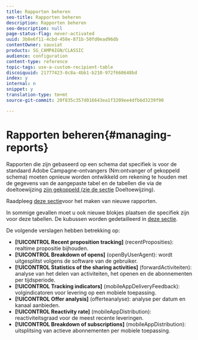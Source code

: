```yaml
---
title: Rapporten beheren
seo-title: Rapporten beheren
description: Rapporten beheren
seo-description: null
page-status-flag: never-activated
uuid: 3b8e6f11-4cbd-450e-871b-50fd0ead96db
contentOwner: sauviat
products: SG_CAMPAIGN/CLASSIC
audience: configuration
content-type: reference
topic-tags: use-a-custom-recipient-table
discoiquuid: 21777423-0c8a-4bb1-b210-972f660648bd
index: y
internal: n
snippet: y
translation-type: tm+mt
source-git-commit: 20f835c357d016643ea1f3209ee4dfb6d3239f90

---
```



# Rapporten beheren{#managing-reports}

Rapporten die zijn gebaseerd op een schema dat specifiek is voor de standaard Adobe Campagne-ontvangers (Nm:ontvanger of gekoppeld schema) moeten opnieuw worden ontwikkeld om rekening te houden met de gegevens van de aangepaste tabel en de tabellen die via de doeltoewijzing [zijn gekoppeld (zie de sectie](../../configuration/using/target-mapping.md) Doeltoewijzing).

Raadpleeg [deze sectie](../../reporting/using/about-reports-creation-in-campaign.md)voor het maken van nieuwe rapporten.

In sommige gevallen moet u ook nieuwe blokjes plaatsen die specifiek zijn voor deze tabellen. De kubussen worden gedetailleerd in [deze sectie](../../reporting/using/about-cubes.md).

De volgende verslagen hebben betrekking op:

* **[!UICONTROL Recent proposition tracking]** (recentProposities): realtime propositie bijhouden.
* **[!UICONTROL Breakdown of opens]** (openByUserAgent): wordt uitgesplitst volgens de software van de gebruiker.
* **[!UICONTROL Statistics of the sharing activities]** (forwardActiviteiten): analyse van het delen van activiteiten, het openen en de abonnementen per tijdsperiode.
* **[!UICONTROL Tracking indicators]** (mobileAppDeliveryFeedback): volgindicatoren voor levering op een mobiele toepassing.
* **[!UICONTROL Offer analysis]** (offerteanalyse): analyse per datum en kanaal aanbieden.
* **[!UICONTROL Reactivity rate]** (mobileAppDistribution): reactiviteitsgraad voor de meest recente leveringen.
* **[!UICONTROL Breakdown of subscriptions]** (mobileAppDistribution): uitsplitsing van actieve abonnementen per mobiele toepassing.

